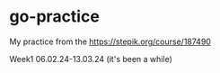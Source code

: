 # go-practice
My practice from the https://stepik.org/course/187490

Week1 06.02.24-13.03.24 (it's been a while)
